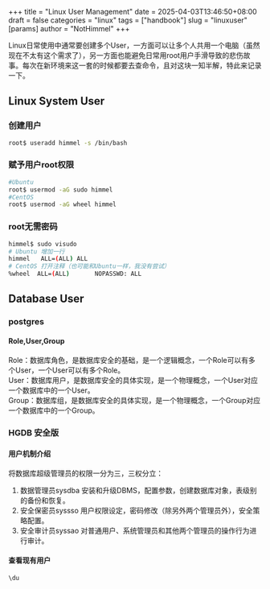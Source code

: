 +++
title = "Linux User Management"
date = 2025-04-03T13:46:50+08:00
draft = false
categories = "linux"
tags = ["handbook"]
slug = "linuxuser"
[params]
    author = "NotHimmel"
+++

Linux日常使用中通常要创建多个User，一方面可以让多个人共用一个电脑（虽然现在不太有这个需求了），另一方面也能避免日常用root用户手滑导致的悲伤故事。每次在新环境来这一套的时候都要去查命令，且对这块一知半解，特此来记录一下。  
<!--more-->

## Linux System User
### 创建用户  
```bash
root$ useradd himmel -s /bin/bash
```

### 赋予用户root权限  
```bash
#Ubuntu
root$ usermod -aG sudo himmel
#CentOS
root$ usermod -aG wheel himmel
```

### root无需密码  
```bash
himmel$ sudo visudo
# Ubuntu 增加一行
himmel   ALL=(ALL) ALL
# CentOS 打开注释（也可能和Ubuntu一样，我没有尝试）
%wheel  ALL=(ALL)       NOPASSWD: ALL
```

## Database User  

### postgres  
#### Role,User,Group
Role：数据库角色，是数据库安全的基础，是一个逻辑概念，一个Role可以有多个User，一个User可以有多个Role。  
User：数据库用户，是数据库安全的具体实现，是一个物理概念，一个User对应一个数据库中的一个User。  
Group：数据库组，是数据库安全的具体实现，是一个物理概念，一个Group对应一个数据库中的一个Group。  

### HGDB 安全版  
#### 用户机制介绍  
将数据库超级管理员的权限一分为三，三权分立：  
1. 数据管理员sysdba 安装和升级DBMS，配置参数，创建数据库对象，表级别的备份和恢复。  
2. 安全保密员syssso 用户权限设定，密码修改（除另外两个管理员外），安全策略配置。  
3. 安全审计员syssao 对普通用户、系统管理员和其他两个管理员的操作行为进行审计。  
#### 查看现有用户  
```postgres
\du
```